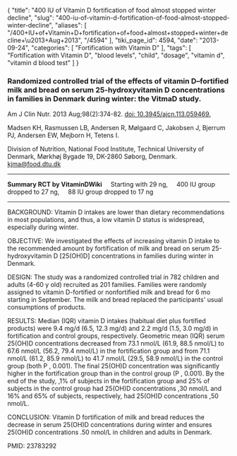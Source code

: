 {
    "title": "400 IU of Vitamin D fortification of food almost stopped winter decline",
    "slug": "400-iu-of-vitamin-d-fortification-of-food-almost-stopped-winter-decline",
    "aliases": [
        "/400+IU+of+Vitamin+D+fortification+of+food+almost+stopped+winter+decline+\u2013+Aug+2013",
        "/4594"
    ],
    "tiki_page_id": 4594,
    "date": "2013-09-24",
    "categories": [
        "Fortification with Vitamin D"
    ],
    "tags": [
        "Fortification with Vitamin D",
        "blood levels",
        "child",
        "dosage",
        "vitamin d",
        "vitamin d blood test"
    ]
}


### Randomized controlled trial of the effects of vitamin D–fortified milk and bread on serum 25-hydroxyvitamin D concentrations in families in Denmark during winter: the VitmaD study.

Am J Clin Nutr. 2013 Aug;98(2):374-82. [doi: 10.3945/ajcn.113.059469.](https://doi.org/10.3945/ajcn.113.059469.)

Madsen KH, Rasmussen LB, Andersen R, Mølgaard C, Jakobsen J, Bjerrum PJ, Andersen EW, Mejborn H, Tetens I.

Division of Nutrition, National Food Institute, Technical University of Denmark, Mørkhøj Bygade 19, DK-2860 Søborg, Denmark. kjma@food.dtu.dk

---

 **Summary RCT by VitaminDWiki** &nbsp; &nbsp; Starting with 29 ng, &nbsp; &nbsp; 400 IU group dropped to 27 ng, &nbsp; &nbsp; 88 IU group dropped to 17 ng

---

BACKGROUND: Vitamin D intakes are lower than dietary recommendations in most populations, and thus, a low vitamin D status is widespread, especially during winter.

OBJECTIVE: We investigated the effects of increasing vitamin D intake to the recommended amount by fortification of milk and bread on serum 25-hydroxyvitamin D <span>[25(OH)D]</span> concentrations in families during winter in Denmark.

DESIGN: The study was a randomized controlled trial in 782 children and adults (4-60 y old) recruited as 201 families. Families were randomly assigned to vitamin D-fortified or nonfortified milk and bread for 6 mo starting in September. The milk and bread replaced the participants' usual consumptions of products.

RESULTS: Median (IQR) vitamin D intakes (habitual diet plus fortified products) were 9.4 mg/d (6.5, 12.3 mg/d) and 2.2 mg/d (1.5, 3.0 mg/d) in fortification and control groups, respectively. Geometric mean (IQR) serum 25(OH)D concentrations decreased from 73.1 nmol/L (61.9, 88.5 nmol/L) to 67.6 nmol/L (56.2, 79.4 nmol/L) in the fortification group and from 71.1 nmol/L (61.2, 85.9 nmol/L) to 41.7 nmol/L (29.5, 58.9 nmol/L) in the control group (both P , 0.001). The final 25(OH)D concentration was significantly higher in the fortification group than in the control group (P , 0.001). By the end of the study, ,1% of subjects in the fortification group and 25% of subjects in the control group had 25(OH)D concentrations ,30 nmol/L and 16% and 65% of subjects, respectively, had 25(OH)D concentrations ,50 nmol/L.

CONCLUSION: Vitamin D fortification of milk and bread reduces the decrease in serum 25(OH)D concentrations during winter and ensures 25(OH)D concentrations .50 nmol/L in children and adults in Denmark.

PMID:     23783292
